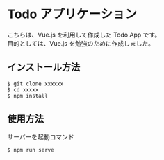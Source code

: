 # Todo アプリケーション

こちらは、Vue.js を利用して作成した Todo App です。  
目的としては、Vue.js を勉強のために作成しました。

## インストール方法

```
$ git clone xxxxxx
$ cd xxxxx
$ npm install
```

## 使用方法

サーバーを起動コマンド

```
$ npm run serve
```
